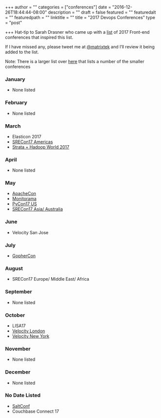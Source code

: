 +++
author = ""
categories = ["conferences"]
date = "2016-12-26T18:44:44-08:00"
description = ""
draft = false
featured = ""
featuredalt = ""
featuredpath = ""
linktitle = ""
title = "2017 Devops Conferences"
type = "post"

+++
Hat-tip to Sarah Drasner who came up with a [list](https://css-tricks.com/guide-2017-conferences/) of 2017 Front-end conferences that inspired this list.

If I have missed any, please tweet me at [@matrixtek](https://twitter.com/matrixtek) and I’ll review it being added to the list.

Note: There is a larger list over [here](http://devopsconferences.org/) that lists a number of the smaller conferences

### January

* None listed

### February

* None listed

### March

* Elasticon 2017
* [SRECon17 Americas](https://www.usenix.org/conference/srecon17americas)
* [Strata + Hadoop World 2017](http://conferences.oreilly.com/strata/strata-ca)

### April

* None listed

### May

* [ApacheCon](http://apachecon.com/)
* [Monitorama](http://monitorama.com/)
* [PyCon17 US](https://us.pycon.org/2017/)
* [SRECon17 Asia/ Australia](https://www.usenix.org/conference/srecon17asia)

### June

* Velocity San Jose

### July

* [GopherCon](http://gophercon.com/)

### August

* SRECon17 Europe/ Middle East/ Africa

### September

* None listed

### October

* LISA17
* [Velocity London](http://conferences.oreilly.com/velocity)
* [Velocity New York](http://conferences.oreilly.com/velocity)

### November

* None listed

### December

* None listed

### No Date Listed

* [SaltConf](http://saltconf.com/)
* Couchbase Connect 17